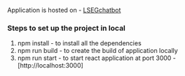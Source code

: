 Application is hosted on - [LSEGchatbot](https://lseg-chatbot.vercel.app/)


### Steps to set up the project in local
1. npm install - to install all the dependencies
2. npm run build - to create the build of application locally
3. npm run start - to start react application at port 3000 - [http://localhost:3000]

